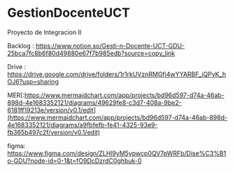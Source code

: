 # GestionDocenteUCT
Proyecto de Integracion II

Backlog : https://www.notion.so/Gesti-n-Docente-UCT-GDU-25bca7fc8b6f80d49880e67f7b985edb?source=copy_link


Drive : https://drive.google.com/drive/folders/1r1rkUVznRMGfj4wYYARBF_iQPvK_hOJ6?usp=sharing


MER[:https://www.mermaidchart.com/app/projects/bd96d597-d74a-46ab-898d-4e1683352121/diagrams/49629fe8-c3d7-408a-9be2-6181ff19213e/version/v0.1/edit](https://www.mermaidchart.com/app/projects/bd96d597-d74a-46ab-898d-4e1683352121/diagrams/a9fbfefb-fe41-4325-93e9-fb365b497c2f/version/v0.1/edit)

figma: https://www.figma.com/design/ZLHl9yM5ypwcp0QV7pWRFb/Dise%C3%B1o-GDU?node-id=0-1&t=fO9DcDzrdC0ghbuk-0
